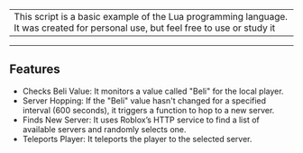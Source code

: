 <table>
<tr>
<td>
This script is a basic example of the Lua programming language. It was created for personal use, but feel free to use or study it
</td>
</tr>
</table>

---

## Features
- Checks Beli Value: It monitors a value called "Beli" for the local player.
- Server Hopping: If the "Beli" value hasn't changed for a specified interval (600 seconds), it triggers a function to hop to a new server.
- Finds New Server: It uses Roblox’s HTTP service to find a list of available servers and randomly selects one.
- Teleports Player: It teleports the player to the selected server.
